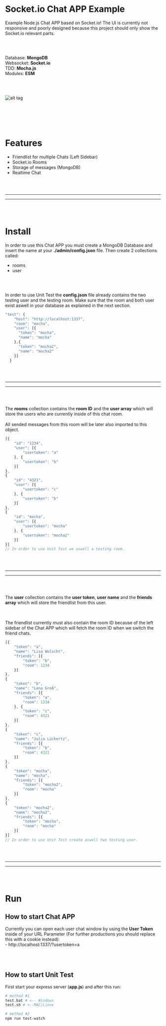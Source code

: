 # Socket.io Chat APP Example
Example Node.js Chat APP based on Socket.io! The UI is currently not responsive and poorly designed because this project should only show the Socket.io relevant parts.


<br>
<br>


Database: **MongoDB**
<br>Websocket: **Socket.io**
<br>TDD: **Mocha.js**
<br>Modules: **ESM**

<br>
<br>


![alt tag](https://i.imgur.com/KWylyt0.jpg)


<br>
<br>
<br>
<br>

# Features
- Friendlist for multiple Chats (Left Sidebar)
- Socket.io Rooms
- Storage of messages (MongoDB)
- Realtime Chat



<br>
<br>


 _____________________________________________________
 _____________________________________________________


<br>
<br>


# Install
In order to use this Chat APP you must create a MongoDB Database and insert the name at your **./admin/config.json** file. Then create 2 collections called:
- rooms
- user

<br>
<br>

In order to use Unit Test the **config.json** file already contains the two testing user and the testing room. Make sure that the room and both user exist aswell in your database as explained in the next section.

```javascript
"test": {
    "host": "http://localhost:1337",
    "room": "mocha",
    "user": [{
      "token": "mocha",
      "name": "mocha"
    },{
      "token": "mocha2",
      "name": "mocha2"
    }]
  }
```


<br>
<br>


 _____________________________________________________
 _____________________________________________________


<br>
<br>


The **rooms** collection contains the **room ID** and the **user array** which will store the users who are currently inside of this chat room.
<br><br>
All sended messages from this room will be later also imported to this object.
```javascript
[{
    "id": "1234",
    "user": [{
        "usertoken": "a"
    }, {
        "usertoken": "b"
    }]
},
{
    "id": "4321",
    "user": [{
        "usertoken": "c"
    }, {
        "usertoken": "b"
    }]
},
{
    "id": "mocha",
    "user": [{
        "usertoken": "mocha"
    }, {
        "usertoken": "mocha2"
    }]
}]
// In order to use Unit Test we aswell a testing room.
```



<br>
<br>


 _____________________________________________________
 _____________________________________________________


<br>
<br>



The **user** collection contains the **user token**, **user name** and the **friends array** which will store the friendlist from this user.

<br><br>The friendlist currently must also contain the room ID because of the left sidebar of the Chat APP which will fetch the room ID when we switch the friend chats.

```javascript
[{
    "token": "a",
    "name": "Lisa Wolscht",
    "friends": [{
        "token": "b",
        "room": 1234
    }]
},
{
    "token": "b",
    "name": "Lena Groß",
    "friends": [{
        "token": "a",
        "room": 1234
    }, {
        "token": "c",
        "room": 4321
    }]
},
{
    "token": "c",
    "name": "Julia Lückertz",
    "friends": [{
        "token": "b",
        "room": 4321
    }]
},
{
    "token": "mocha",
    "name": "mocha",
    "friends": [{
        "token": "mocha2",
        "room": "mocha"
    }]
},
{
    "token": "mocha2",
    "name": "mocha2",
    "friends": [{
        "token": "mocha",
        "room": "mocha"
    }]
}]
// In order to use Unit Test create aswell two testing user.
```


<br>
<br>


 _____________________________________________________
 _____________________________________________________


<br>
<br>

# Run


## How to start Chat APP
Currently you can open each user chat window by using the **User Token** inside of your URL Parameter (For further productions you should replace this with a cookie instead):
<br>- http://localhost:1337/?usertoken=a


<br><br>


## How to start Unit Test
First start your express server (**app.js**) and after this run:
```bash
# method #1
test.bat # <-- Windows
test.sh # <--MAC/Linux

# method #2
npm run test-watch
```

